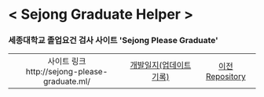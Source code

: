 # < Sejong Graduate Helper >

### 세종대학교 졸업요건 검사 사이트 'Sejong Please Graduate'

<table>
    <tr style="text-align:center">
        <td>사이트 링크 <br> http://sejong-please-graduate.ml/</td>
        <td><a href="/dev_record.md">개발일지(업데이트 기록)</a></td>
        <td><a href="https://github.com/hon99oo/SejongGraduateHellper">이전 Repository</a></td>
    </tr>
</table>


<br>

